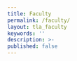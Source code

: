 ```yaml
---
title: Faculty
permalink: /faculty/
layout: tla_faculty
keywords: ''
description: >-
published: false
---
```

